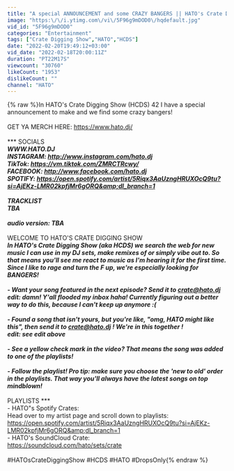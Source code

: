 ```yaml
---
title: "A special ANNOUNCEMENT and some CRAZY BANGERS || HATO's Crate Digging Show (HCDS) 42"
image: "https:\/\/i.ytimg.com\/vi\/5F96g9mDOD0\/hqdefault.jpg"
vid_id: "5F96g9mDOD0"
categories: "Entertainment"
tags: ["Crate Digging Show","HATO","HCDS"]
date: "2022-02-20T19:49:12+03:00"
vid_date: "2022-02-18T20:00:11Z"
duration: "PT22M17S"
viewcount: "30760"
likeCount: "1953"
dislikeCount: ""
channel: "HATO"
---
```

{% raw %}In HATO's Crate Digging Show (HCDS) 42 I have a special announcement to make and we find some crazy bangers! <br /><br />GET YA MERCH HERE: <a rel="nofollow" target="blank" href="https://www.hato.dj/">https://www.hato.dj/</a> <br /><br />*** SOCIALS ****<br />WWW.HATO.DJ<br />INSTAGRAM: <a rel="nofollow" target="blank" href="http://www.instagram.com/hato.dj">http://www.instagram.com/hato.dj</a><br />TikTok: <a rel="nofollow" target="blank" href="https://vm.tiktok.com/ZMRCTRcwy/">https://vm.tiktok.com/ZMRCTRcwy/</a><br />FACEBOOK: <a rel="nofollow" target="blank" href="http://www.facebook.com/hato.dj">http://www.facebook.com/hato.dj</a><br />SPOTIFY: <a rel="nofollow" target="blank" href="https://open.spotify.com/artist/5Riqx3AaUzngHRUXOcQ9tu?si=AjEKz-LMR02kpfjMr6gORQ&amp;dl_branch=1">https://open.spotify.com/artist/5Riqx3AaUzngHRUXOcQ9tu?si=AjEKz-LMR02kpfjMr6gORQ&amp;dl_branch=1</a><br /><br />***TRACKLIST****<br />TBA<br /><br />audio version: TBA<br /><br />*** WELCOME TO HATO'S CRATE DIGGING SHOW ***<br />In HATO's Crate Digging Show (aka HCDS) we search the web for new music I can use in my DJ sets, make remixes of or simply vibe out to. So that means you'll see me react to music as I'm hearing it for the first time. Since I like to rage and turn the F up, we're especially looking for BANGERS! <br /><br />- Want your song featured in the next episode? Send it to crate@hato.dj <br />edit: damn! Y'all flooded my inbox haha! Currently figuring out a better way to do this, because I can't keep up anymore :(<br /><br />- Found a song that isn't yours, but you're like, &quot;omg, HATO might like this&quot;, then send it to crate@hato.dj ! We're in this together !<br />edit: see edit above<br /><br />- See a yellow check mark in the video? That means the song was added to one of the playlists! <br /><br />- Follow the playlist! Pro tip: make sure you choose the 'new to old' order in the playlists. That way you'll always have the latest songs on top *mindblown*!<br /><br />*** PLAYLISTS ***<br />- HATO&quot;s Spotify Crates:  <br />Head over to my artist page and scroll down to playlists: <a rel="nofollow" target="blank" href="https://open.spotify.com/artist/5Riqx3AaUzngHRUXOcQ9tu?si=AjEKz-LMR02kpfjMr6gORQ&amp;dl_branch=1">https://open.spotify.com/artist/5Riqx3AaUzngHRUXOcQ9tu?si=AjEKz-LMR02kpfjMr6gORQ&amp;dl_branch=1</a><br />- HATO's SoundCloud Crate: <br /><a rel="nofollow" target="blank" href="https://soundcloud.com/hato/sets/crate">https://soundcloud.com/hato/sets/crate</a><br /><br />#HATOsCrateDiggingShow #HCDS #HATO #DropsOnly{% endraw %}
